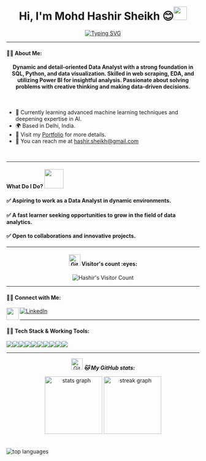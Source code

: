 <h1 align="center">Hi, I'm Mohd Hashir Sheikh 😊<img src="https://media.giphy.com/media/hvRJCLFzcasrR4ia7z/giphy.gif" width="35"></h1>

[<div align="center">![Typing SVG](https://readme-typing-svg.demolab.com?font=Fira+Code&weight=800&pause=1000&color=00ffff&background=B3FFE500&center=true&random=false&width=435&lines=Data+Analyst+Enthusiast+📊;Turning+Data+into+Actionable+Insights+💡;Solved+500%2B+Problems+in+Data+Science+💡;Continuous+Learner+and+Innovative+Thinker+🔍)</div>](https://git.io/typing-svg)
<hr>

#### 👨‍💻 About Me:
<h4 align="center">
Dynamic and detail-oriented Data Analyst with a strong foundation in SQL, Python, and data visualization. Skilled in web scraping, EDA, and utilizing Power BI for insightful analysis. Passionate about solving problems with creative thinking and making data-driven decisions.</h4>
<br/>

- 🌱 Currently learning advanced machine learning techniques and deepening expertise in AI.
- 🌍 Based in Delhi, India.
- 🔗 Visit my [Portfolio](https://hashirsheikh.github.io) for more details.
- 📧 You can reach me at [hashir.sheikh@gmail.com](mailto:hashir.sheikh@gmail.com)
<br />
<hr>

#### What Do I Do? <img src="https://media.giphy.com/media/XGma2iRIHTKkwqRkFl/giphy.gif" width="50">

<h4>✅ Aspiring to work as a Data Analyst in dynamic environments.</h4>
<h4>✅ A fast learner seeking opportunities to grow in the field of data analytics.</h4>
<h4>✅ Open to collaborations and innovative projects.</h4>

<hr>

<h4 align="center"><img src="https://media.giphy.com/media/W5eoZHPpUx9sapR0eu/giphy.gif" width="30px" alt="Git"/>&nbsp;Visitor's count :eyes:</h4>

<p align="center"><img src="https://profile-counter.glitch.me/{hashirsheikh}/count.svg" alt="Hashir's Visitor Count" /></p>

<hr>

#### 👨‍💻 Connect with Me:
<p align="left">
  <a href="https://hashirsheikh.github.io">
    <img align="left" src="https://encrypted-tbn0.gstatic.com/images?q=tbn:ANd9GcTqx2RrK8Eje0ohUMNvb--Dl5KJIrb8R1sSJA&usqp=CAU" width="32px"  />
  </a>
  <a href="https://www.linkedin.com/in/hashir-sheikh/" target="_blank">
    <img align="center" src="https://img.shields.io/badge/-LinkedIn-0e76a8?style=for-the-badge&logo=Linkedin&logoColor=white" alt="LinkedIn" />
  </a>
</p>

<hr>

#### 👨‍💻 Tech Stack & Working Tools:
<p>
<div align="center" style="display: flex; flex-wrap: wrap;">
<img src="https://img.shields.io/badge/python-%233776AB.svg?style=for-the-badge&logo=python&logoColor=white" />
<img src="https://img.shields.io/badge/sql-%230072C6.svg?style=for-the-badge&logo=sql&logoColor=white" />
<img src="https://img.shields.io/badge/pandas-%23150458.svg?style=for-the-badge&logo=pandas&logoColor=white" />
<img src="https://img.shields.io/badge/numpy-%23013243.svg?style=for-the-badge&logo=numpy&logoColor=white" />
<img src="https://img.shields.io/badge/mongodb-%2347A248.svg?style=for-the-badge&logo=mongodb&logoColor=white" />
<img src="https://img.shields.io/badge/power_bi-F2C811?style=for-the-badge&logo=powerbi&logoColor=black" />
<img src="https://img.shields.io/badge/excel-217346?style=for-the-badge&logo=microsoft-excel&logoColor=white" />
<img src="https://img.shields.io/badge/visual_studio_code-0078D4?style=for-the-badge&logo=visual-studio-code&logoColor=white" />
<img src="https://img.shields.io/badge/github-181717?style=for-the-badge&logo=github&logoColor=white" />
<img src="https://img.shields.io/badge/git-F05032?style=for-the-badge&logo=git&logoColor=white" />
</div>
</p>

<hr>

<p align="center">
<img src="https://media.giphy.com/media/W5eoZHPpUx9sapR0eu/giphy.gif" width="30px" alt="Git"/>&nbsp;<i><b>🐱 My GitHub stats:</b></i> 
</p>
<div align="center">
  <img src="https://github-readme-stats.vercel.app/api?username=hashirsheikh&count_private=true&theme=light" height="150" alt="stats graph"  />
  <img src="https://github-readme-streak-stats.herokuapp.com?user=hashirsheikh&theme=light&hide_border=true&border_radius=6.5&date_format=M%20j%5B%2C%20Y%5D" height="150" alt="streak graph"  />
</div>
<br>
<br>
  <img className="github-top-langs" id="github-top-langs"
       src="https://github-readme-stats.vercel.app/api/top-langs/?username=hashirsheikh&layout=compact&theme=light&hide_border=true"
       alt="top languages"
       id="github-top-langs" />

